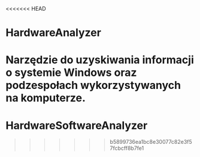 <<<<<<< HEAD
# HardwareAnalyzer

Narzędzie do uzyskiwania informacji o systemie Windows oraz podzespołach wykorzystywanych na komputerze.
=======
# HardwareSoftwareAnalyzer
>>>>>>> b5899736ea1bc8e30077c82e3f57fcbcff8b7fe1

